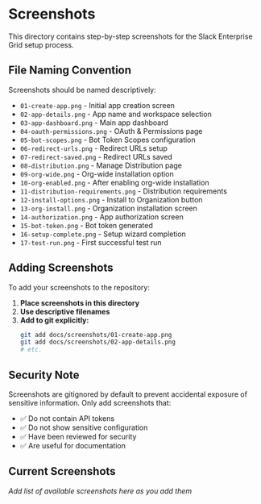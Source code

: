 # Screenshots

This directory contains step-by-step screenshots for the Slack Enterprise Grid setup process.

## File Naming Convention

Screenshots should be named descriptively:
- `01-create-app.png` - Initial app creation screen
- `02-app-details.png` - App name and workspace selection
- `03-app-dashboard.png` - Main app dashboard
- `04-oauth-permissions.png` - OAuth & Permissions page
- `05-bot-scopes.png` - Bot Token Scopes configuration
- `06-redirect-urls.png` - Redirect URLs setup
- `07-redirect-saved.png` - Redirect URLs saved
- `08-distribution.png` - Manage Distribution page
- `09-org-wide.png` - Org-wide installation option
- `10-org-enabled.png` - After enabling org-wide installation
- `11-distribution-requirements.png` - Distribution requirements
- `12-install-options.png` - Install to Organization button
- `13-org-install.png` - Organization installation screen
- `14-authorization.png` - App authorization screen
- `15-bot-token.png` - Bot token generated
- `16-setup-complete.png` - Setup wizard completion
- `17-test-run.png` - First successful test run

## Adding Screenshots

To add your screenshots to the repository:

1. **Place screenshots in this directory**
2. **Use descriptive filenames**
3. **Add to git explicitly:**
   ```bash
   git add docs/screenshots/01-create-app.png
   git add docs/screenshots/02-app-details.png
   # etc.
   ```

## Security Note

Screenshots are gitignored by default to prevent accidental exposure of sensitive information. Only add screenshots that:
- ✅ Do not contain API tokens
- ✅ Do not show sensitive configuration
- ✅ Have been reviewed for security
- ✅ Are useful for documentation

## Current Screenshots

*Add list of available screenshots here as you add them*